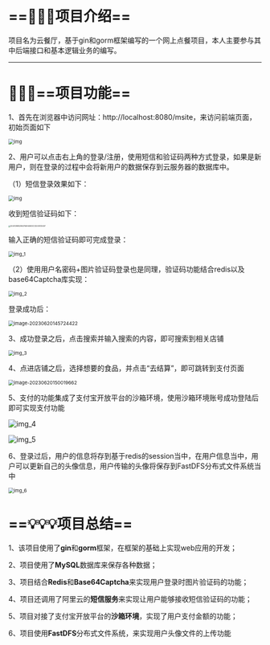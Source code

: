 # ==🧢🧢🧢项目介绍==

项目名为云餐厅，基于gin和gorm框架编写的一个网上点餐项目，本人主要参与其中后端接口和基本逻辑业务的编写。

 

<hr>

# 🚀🚀🚀==项目功能==

1、首先在浏览器中访问网址：http://localhost:8080/msite，来访问前端页面，初始页面如下

<img src="https://gitee.com/zsj20020818/cloud-restaurant/raw/master/images/image-20230620143020818.png" alt="img" style="zoom:67%;" />

2、用户可以点击右上角的登录/注册，使用短信和验证码两种方式登录，如果是新用户，则在登录的过程中会将新用户的数据保存到云服务器的数据库中。

（1）短信登录效果如下：

<img src="D:\Study\GoLearn\GoWork\src\CloudRestaurant\images\img.png" alt="img" style="zoom: 67%;" />

收到短信验证码如下：

<img src="D:\Study\GoLearn\GoWork\src\CloudRestaurant\images\004F299829E4758AA5B3CCD205133407.png" alt="004F299829E4758AA5B3CCD205133407" style="zoom: 25%;" />

输入正确的短信验证码即可完成登录：

<img src="D:\Study\GoLearn\GoWork\src\CloudRestaurant\images\img_1.png" alt="img_1" style="zoom: 67%;" />

（2）使用用户名密码+图片验证码登录也是同理，验证码功能结合redis以及base64Captcha库实现：

<img src="D:\Study\GoLearn\GoWork\src\CloudRestaurant\images\img_2.png" alt="img_2" style="zoom: 67%;" />

登录成功后：

<img src="C:\Users\ZSJ\AppData\Roaming\Typora\typora-user-images\image-20230620145724422.png" alt="image-20230620145724422" style="zoom:67%;" />

3、成功登录之后，点击搜索并输入搜索的内容，即可搜索到相关店铺

<img src="D:\Study\GoLearn\GoWork\src\CloudRestaurant\images\img_3.png" alt="img_3" style="zoom:67%;" />

4、点进店铺之后，选择想要的食品，并点击“去结算”，即可跳转到支付页面

<img src="C:\Users\ZSJ\AppData\Roaming\Typora\typora-user-images\image-20230620150019662.png" alt="image-20230620150019662" style="zoom:67%;" />

5、支付的功能集成了支付宝开放平台的沙箱环境，使用沙箱环境账号成功登陆后即可实现支付功能

![img_4](D:\Study\GoLearn\GoWork\src\CloudRestaurant\images\img_4.png)

![img_5](D:\Study\GoLearn\GoWork\src\CloudRestaurant\images\img_5.png)



6、登录过后，用户的信息将存到基于redis的session当中，在用户信息当中，用户可以更新自己的头像信息，用户传输的头像将保存到FastDFS分布式文件系统当中

<img src="D:\Study\GoLearn\GoWork\src\CloudRestaurant\images\img_6.png" alt="img_6" style="zoom:67%;" />

# ==💡💡💡项目总结==

1、该项目使用了**gin**和**gorm**框架，在框架的基础上实现web应用的开发；

2、项目使用了**MySQL**数据库来保存各种数据；

3、项目结合**Redis**和**Base64Captcha**来实现用户登录时图片验证码的功能；

4、项目还调用了阿里云的**短信服务**来实现让用户能够接收短信验证码的功能；

5、项目对接了支付宝开放平台的**沙箱环境**，实现了用户支付金额的功能；

6、项目使用**FastDFS**分布式文件系统，来实现用户头像文件的上传功能













